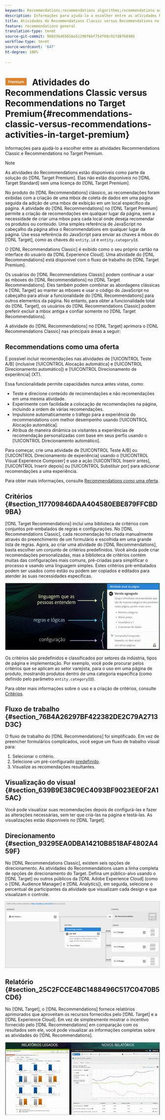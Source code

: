 ```yaml
---
keywords: Recommendations;recommendations algorithms;recommendations activity;recommendations classic
description: Informações para ajudá-lo a escolher entre as atividades Recommendations Classic e Recommendations no Target Premium.
title: Atividades do Recommendations Classic versus Recommendations no Target Premium
feature: recommendations general
translation-type: tm+mt
source-git-commit: 968d36d65016e51290f6bf754f69c91fd8f68405
workflow-type: tm+mt
source-wordcount: '647'
ht-degree: 100%

---
```



# ![PREMIUM](/help/assets/premium.png) Atividades do Recommendations Classic versus Recommendations no Target Premium{#recommendations-classic-versus-recommendations-activities-in-target-premium}

Informações para ajudá-lo a escolher entre as atividades Recommendations Classic e Recommendations no Target Premium.

>[!NOTE]
>
>As atividades do Recommendations estão disponíveis como parte da solução do [!DNL Target Premium]. Elas não estão disponíveis no [!DNL Target Standard] sem uma licença do [!DNL Target Premium].

No produto do [!DNL Recommendations] clássico, as recomendações foram exibidas com a criação de uma mbox de coleta de dados em uma página seguida da adição de uma mbox de exibição em um local específico da página. A atividade do [!DNL Recommendations] no [!DNL Target Premium] permite a criação de recomendações em qualquer lugar da página, sem a necessidade de criar uma mbox para cada local onde deseja recomendar os produtos ou conteúdo. Uma simples referência de JavaScript no cabeçalho da página ativa o Recommendations em qualquer lugar da página. Use essa referência do JavaScript para enviar as chaves à mbox do [!DNL Target], como as chaves do `entity.id` e `entity.categoryId`.

O [!DNL Recommendations Classic] é exibido como o seu próprio cartão na interface do usuário da [!DNL Experience Cloud]. Uma atividade do [!DNL Recommendations] está disponível com o fluxo de trabalho do [!DNL Target Premium].

Os usuários do [!DNL Recommendations Classic] podem continuar a usar as mboxes do [!DNL Recommendations] no [!DNL Target Recommendations]. Eles também podem combinar as abordagens clássicas e [!DNL Target] ao manter as mboxes e usar o código do JavaScript no cabeçalho para ativar a funcionalidade do [!DNL Recommendations] para outros elementos da página. No entanto, para obter a funcionalidade total do [!DNL Target], os usuários do [!DNL Recommendations Classic] podem preferir excluir a mbox antiga e confiar somente no [!DNL Target Recommendations].

A atividade do [!DNL Recommendations] no [!DNL Target] aprimora o [!DNL Recommendations Classic] nas principais áreas a seguir:

## Recommendations como uma oferta

É possível incluir recomendações nas atividades de [!UICONTROL Teste A/B] (inclusive [!UICONTROL Alocação automática] e [!UICONTROL Direcionamento automático]) e [!UICONTROL Direcionamento de experiência] (XT).

Essa funcionalidade permite capacidades nunca antes vistas, como:

* Teste e direcione conteúdo de recomendações e não recomendações em uma mesma atividade.
* Experimente com facilidade a colocação de recomendações na página, incluindo a ordem de várias recomendações.
* Impulsione automaticamente o tráfego para a experiência do recommendations com melhor desempenho usando [!UICONTROL Alocação automática].
* Atribua de maneira dinâmica os visitantes a experiências de recomendação personalizadas com base em seus perfis usando o [!UICONTROL Direcionamento automático].

Para começar, crie uma atividade de [!UICONTROL Teste A/B] ou [!UICONTROL Direcionamento de experiência] usando o [!UICONTROL Visual Experience Composer] e use a ação [!UICONTROL Inserir antes], [!UICONTROL Inserir depois] ou [!UICONTROL Substituir por] para adicionar recomendações a uma experiência.

Para obter mais informações, consulte [Recommendations como uma oferta](/help/c-recommendations/recommendations-as-an-offer.md).

## Critérios {#section_117709846DAA404580EBE879FFCBD9BA}

[!DNL Target Recommendations] inclui uma biblioteca de critérios com conjuntos pré-embalados de regras e configurações. No [!DNL Recommendations Classic], cada recomendação foi criada manualmente através do preenchimento de um formulário e escolhida em uma grande lista de regras. Agora, ao criar uma atividade do [!DNL Recommendations], basta escolher um conjunto de critérios predefinidos. Você ainda pode criar recomendações personalizadas, mas a biblioteca de critérios contém muitas das configurações mais comuns, pré-criadas para simplificar o processo e usando uma linguagem simples. Estes critérios pré-embalados podem ser usados como estão ou podem ser copiados e editados para atender às suas necessidades específicas.

![](assets/overview_criteria.png)

Os critérios são predefinidos e classificados por setores da indústria, tipos de página e implementação. Por exemplo, você pode procurar pelos critérios que se aplicam ao setor varejista, para o uso em uma página de produto, mostrando produtos dentro de uma categoria específica (como definido pelo parâmetro `entity.categoryID`).

Para obter mais informações sobre o uso e a criação de critérios, consulte [Critérios](/help/c-recommendations/c-algorithms/algorithms.md).

## Fluxo de trabalho {#section_76B4A26297BF422382DE2C79A2713D3C}

O fluxo de trabalho do [!DNL Recommendations] foi simplificado. Em vez de preencher formulários complicados, você segue um fluxo de trabalho visual para:

1. Selecionar o critério.
1. Selecione um pré-configurado  [predefinido](/help/c-recommendations/c-design-overview/create-design.md#task_CC5BD28C364742218C1ACAF0D45E0E14).
1. Visualize as recomendações resultantes.

## Visualização do visual  {#section_639B9E38C9EC4093BF9023EE0F2A15AC}

Você pode visualizar suas recomendações depois de configurá-las e fazer as alterações necessárias, sem ter que criá-las na página e testá-las. As visualizações estão disponíveis no [!DNL Target].

## Direcionamento {#section_93295EA0DBA14210B8518AF4802A459F}

No [!DNL Recommendations Classic], existem seis opções de direcionamento. As atividades do Recommendations usam a linha completa de opções de direcionamento do Target. Defina um público-alvo usando o [!DNL Target] ou outros públicos da [!DNL Adobe Experience Cloud] (como o [!DNL Audience Manager] e [!DNL Analytics]), em seguida, selecione o percentual de participantes da atividade que visualizam cada design e que visualizam o controle.

![](assets/overview_targeting.png)

## Relatório {#section_25C2FCCE4BC1488496C517C0470B5CD6}

No [!DNL Target], o [!DNL Recommendations] fornece relatórios aprimorados que aproveitam os recursos fornecidos pelo [!DNL Target] e a [!DNL Experience Cloud]. Em vez de simplesmente mostrar o incentivo fornecido pelo [!DNL Recommendations] em comparação com os resultados sem ele, você pode visualizar as informações completas sobre as atividades do [!DNL Recommendations].

![](assets/overview_report.png)

